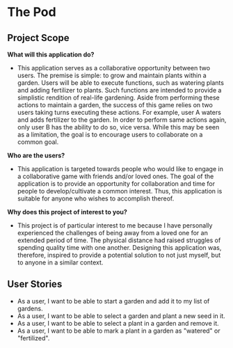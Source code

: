 # The Pod

## Project Scope

**What will this application do?**
- This application serves as a collaborative opportunity between two users. The premise is simple:
  to grow and maintain plants within a garden. Users will be able to execute functions, such as watering
  plants and adding fertilizer to plants. Such functions are intended to provide a simplistic rendition 
  of real-life gardening. Aside from performing these actions to maintain a garden, the success of this 
  game relies on two users taking turns executing these actions. For example, user A waters and adds
  fertilizer to the garden. In order to perform same actions again, only user B has the ability to do so,
  vice versa. While this may be seen as a limitation, the goal is to encourage users to collaborate on a 
  common goal. 


**Who are the users?**

- This application is targeted towards people who would like to engage in a collaborative game with friends and/or
  loved ones. The goal of the application is to provide an opportunity for collaboration and time for people to 
  develop/cultivate a common interest. Thus, this application is suitable for anyone who wishes to accomplish thereof.
  

**Why does this project of interest to you?**

- This project is of particular interest to me because I have personally experienced the challenges of being away
  from a loved one for an extended period of time. The physical distance had raised struggles of spending quality time
  with one another. Designing this application was, therefore, inspired to provide a potential solution to not just
  myself, but to anyone in a similar context. 

## User Stories

- As a user, I want to be able to start a garden and add it to my list of gardens.
- As a user, I want to be able to select a garden and plant a new seed in it.
- As a user, I want to be able to select a plant in a garden and remove it.
- As a user, I want to be able to mark a plant in a garden as "watered" or "fertilized". 